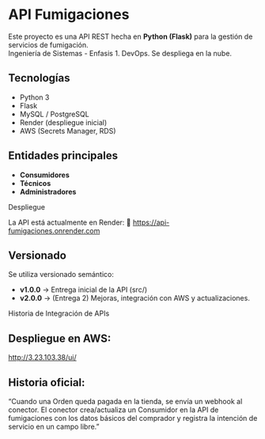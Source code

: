 # API Fumigaciones

Este proyecto es una API REST hecha en **Python (Flask)** para la gestión de servicios de fumigación.  
Ingeniería de Sistemas - Enfasis 1. DevOps. Se despliega en la nube.

## Tecnologías
- Python 3
- Flask
- MySQL / PostgreSQL
- Render (despliegue inicial)
- AWS (Secrets Manager, RDS)



## Entidades principales
- **Consumidores**
- **Técnicos**
- **Administradores**

Despliegue

La API está actualmente en Render:
🔗 https://api-fumigaciones.onrender.com

## Versionado
Se utiliza versionado semántico:  
- **v1.0.0** → Entrega inicial de la API  (src/)
- **v2.0.0** → (Entrega 2) Mejoras, integración con AWS y actualizaciones.   

Historia de Integración de APIs

## Despliegue en AWS:
http://3.23.103.38/ui/

## Historia oficial:
“Cuando una Orden queda pagada en la tienda, se envía un webhook al conector. El conector crea/actualiza un Consumidor en la API de fumigaciones con los datos básicos del comprador y registra la intención de servicio en un campo libre.”


